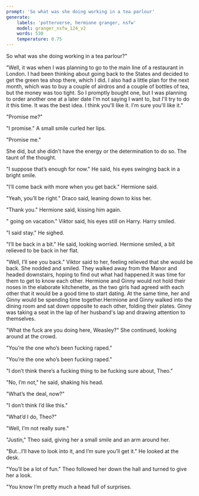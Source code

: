 ```yaml
---
prompt: 'So what was she doing working in a tea parlour'
generate:
	labels: 'potterverse, hermione granger, nsfw'
	model: granger_nsfw_124_v2
	words: 530
	temperature: 0.75
---
```


So what was she doing working in a tea parlour?"

"Well, it was when I was planning to go to the main line of a restaurant in London. I had been thinking about going back to the States and decided to get the green tea shop there, which I did. I also had a little plan for the next month, which was to buy a couple of airdros and a couple of bottles of tea, but the money was too tight. So I promptly bought one, but I was planning to order another one at a later date I'm not saying I want to, but I'll try to do it this time. It was the best idea. I think you'll like it. I'm sure you'll like it." 

 "Promise me?" 

 "I promise." A small smile curled her lips.

"Promise me." 

 She did, but she didn’t have the energy or the determination to do so. The taunt of the thought. 

 "I suppose that’s enough for now." He said, his eyes swinging back in a bright smile. 

 "I’ll come back with more when you get back." Hermione said. 

 "Yeah, you’ll be right." Draco said, leaning down to kiss her. 

 "Thank you." Hermione said, kissing him again. 

 " going on vacation." Viktor said, his eyes still on Harry. Harry smiled.

"I said stay." He sighed.

"I’ll be back in a bit." He said, looking worried. Hermione smiled, a bit relieved to be back in her flat.

"Well, I’ll see you back." Viktor said to her, feeling relieved that she would be back. She nodded and smiled. They walked away from the Manor and headed downstairs, hoping to find out what had happened.It was time for them to get to know each other. Hermione and Ginny would not hold their noses in the elaborate kitchenette, as the two girls had agreed with each other that it would be a good time to start dating. At the same time, her and Ginny would be spending time together.Hermione and Ginny walked into the dining room and sat down opposite to each other, folding their plates. Ginny was taking a seat in the lap of her husband's lap and drawing attention to themselves. 

 "What the fuck are you doing here, Weasley?" She continued, looking around at the crowd.

"You’re the one who’s been fucking raped." 

 "You’re the one who’s been fucking raped." 

 "I don’t think there’s a fucking thing to be fucking sure about, Theo." 

 "No, I’m not," he said, shaking his head. 

 "What’s the deal, now?" 

 "I don’t think I’d like this." 

 "What’d I do, Theo?" 

 "Well, I’m not really sure." 

 "Justin," Theo said, giving her a small smile and an arm around her.

"But…I’ll have to look into it, and I’m sure you’ll get it." He looked at the desk.

"You’ll be a lot of fun." Theo followed her down the hall and turned to give her a look.

"You know I’m pretty much a head full of surprises.